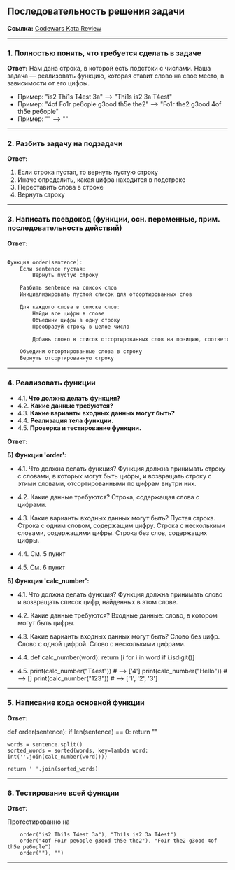 ## Последовательность решения задачи

**Ссылка:** [Codewars Kata Review](https://www.codewars.com/kata/reviews/55c4624d0538cef0df00009c/groups/67f0117840ea881d1b1413b3)

---

### 1. Полностью понять, что требуется сделать в задаче

**Ответ:** Нам дана строка, в которой есть подстоки с числами. Наша задача — реализовать функцию, которая ставит
слово на свое место, в зависимости от его цифры.

*   Пример: "is2 Thi1s T4est 3a"  -->  "Thi1s is2 3a T4est"
*   Пример: "4of Fo1r pe6ople g3ood th5e the2"  -->  "Fo1r the2 g3ood 4of th5e pe6ople"
*   Пример: ""  -->  ""
---

### 2. Разбить задачу на подзадачи

**Ответ:**
1. Если строка пустая, то вернуть пустую строку
2. Иначе определить, какая цифра находится в подстроке
3. Переставить слова в строке
4. Вернуть строку

---

### 3. Написать псевдокод (функции, осн. переменные, прим. последовательность действий)

**Ответ:**

```cpp

Функция order(sentence):
    Если sentence пустая:
        Вернуть пустую строку

    Разбить sentence на список слов
    Инициализировать пустой список для отсортированных слов

    Для каждого слова в списке слов:
        Найди все цифры в слове
        Объедини цифры в одну строку
        Преобразуй строку в целое число

        Добавь слово в список отсортированных слов на позицию, соответствующую целому числу

    Объедини отсортированные слова в строку
    Вернуть отсортированную строку

```
---

### 4. Реализовать функции

*   4.1. **Что должна делать функция?**
*   4.2. **Какие данные требуются?**
*   4.3. **Какие варианты входных данных могут быть?**
*   4.4. **Реализация тела функции.**
*   4.5. **Проверка и тестирование функции.**

**Ответ:**

**Б) Функция 'order':**

*   4.1. Что должна делать функция?
Функция должна принимать строку с словами, в которых могут быть цифры, и возвращать строку с этими словами, отсортированными по цифрам внутри них.

*   4.2. Какие данные требуются?
Строка, содержащая слова с цифрами.

*   4.3. Какие варианты входных данных могут быть?
Пустая строка. Строка с одним словом, содержащим цифру. Строка с несколькими словами, содержащими цифры. Строка без слов, содержащих цифры.

*   4.4. См. 5 пункт
*   4.5. См. 6 пункт

**Б) Функция 'calc_number':**

*   4.1. Что должна делать функция?
Функция должна принимать слово и возвращать список цифр, найденных в этом слове.

*   4.2. Какие данные требуются?
Входные данные: слово, в котором могут быть цифры.

*   4.3. Какие варианты входных данных могут быть?
Слово без цифр. Слово с одной цифрой. Слово с несколькими цифрами.

*   4.4.  def calc_number(word):
    return [i for i in word if i.isdigit()]

*   4.5. print(calc_number("T4est"))  # --> ['4']
	 print(calc_number("Hello"))  # --> []
	 print(calc_number("123"))  # --> ['1', '2', '3']

---

### 5. Написание кода основной функции

**Ответ:** 
    
def order(sentence):
    if len(sentence) == 0:
        return ""

    words = sentence.split()
    sorted_words = sorted(words, key=lambda word: int(''.join(calc_number(word))))
    
    return ' '.join(sorted_words)
---

### 6. Тестирование всей функции 

**Ответ:** 

Протестированно на

        order("is2 Thi1s T4est 3a"), "Thi1s is2 3a T4est")
        order("4of Fo1r pe6ople g3ood th5e the2"), "Fo1r the2 g3ood 4of th5e pe6ople")
        order(""), "")

---